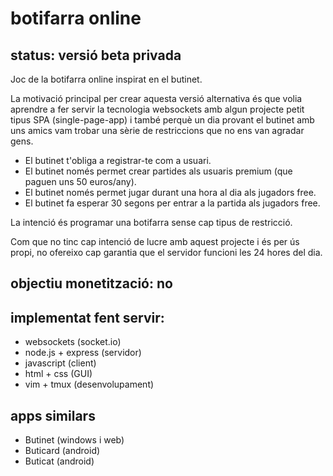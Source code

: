 # botifarra online
## status: versió beta privada

Joc de la botifarra online inspirat en el butinet.

La motivació principal per crear aquesta versió alternativa és que volia
aprendre a fer servir la tecnologia websockets
amb algun projecte petit tipus SPA (single-page-app) i també perquè un dia
provant el butinet amb uns
amics vam trobar una sèrie de
restriccions que no ens van agradar gens.

- El butinet t'obliga a registrar-te com a usuari.
- El butinet només permet crear partides als usuaris premium (que paguen uns 50
euros/any).
- El butinet només permet jugar durant una hora al dia als jugadors free.
- El butinet fa esperar 30 segons per entrar a la partida als jugadors free.

La intenció és programar una botifarra sense cap tipus de restricció.

Com que no tinc cap intenció de lucre amb aquest projecte i és per ús propi, no
ofereixo cap garantia que el servidor funcioni les 24 hores del dia.

## objectiu monetització: no

## implementat fent servir:
- websockets (socket.io)
- node.js + express (servidor)
- javascript (client)
- html + css (GUI)
- vim + tmux (desenvolupament)

## apps similars
- Butinet (windows i web)
- Buticard (android)
- Buticat (android)
